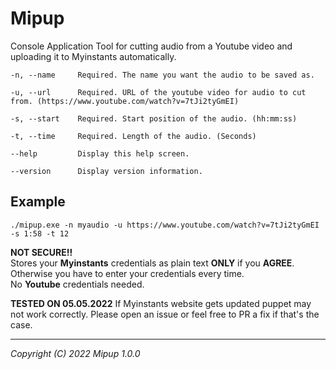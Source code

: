 # Mipup 

Console Application Tool for cutting audio from a Youtube video and uploading it to Myinstants automatically.

	-n, --name     Required. The name you want the audio to be saved as.

	-u, --url      Required. URL of the youtube video for audio to cut from. (https://www.youtube.com/watch?v=7tJi2tyGmEI)

	-s, --start    Required. Start position of the audio. (hh:mm:ss)

	-t, --time     Required. Length of the audio. (Seconds)

	--help         Display this help screen.

	--version      Display version information.

## Example

	./mipup.exe -n myaudio -u https://www.youtube.com/watch?v=7tJi2tyGmEI -s 1:58 -t 12

**NOT SECURE!!**\
Stores your **Myinstants** credentials as plain text **ONLY** if you **AGREE**. Otherwise you have to enter your credentials every time.\
No **Youtube** credentials needed.

**TESTED ON 05.05.2022** If Myinstants website gets updated puppet may not work correctly. Please open an issue or feel free to PR a fix if that's the case.

---

*Copyright (C) 2022 Mipup 1.0.0*
